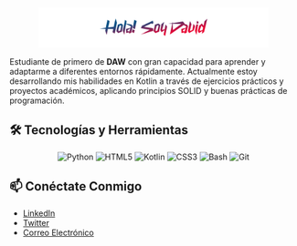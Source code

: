 <p align="center"><img width="80%" alt="Hola! Soy David" src="./assets/readme-header.png"/></p>

Estudiante de primero de **DAW** con gran capacidad para aprender y adaptarme a diferentes entornos rápidamente. Actualmente estoy desarrollando mis habilidades en Kotlin a través de ejercicios prácticos y proyectos académicos, aplicando principios SOLID y buenas prácticas de programación.

## 🛠️ Tecnologías y Herramientas

<p align="center">
    <img src="https://img.shields.io/badge/python-065387?logo=python&logoColor=white&style=for-the-badge" alt="Python" title="Python" />
    <img src="https://img.shields.io/badge/html5-2C4579?logo=html5&logoColor=white&style=for-the-badge" alt="HTML5" title="HTML5" />
    <img src="https://img.shields.io/badge/kotlin-51376B?logo=kotlin&logoColor=white&style=for-the-badge" alt="Kotlin" title="Kotlin" />
    <img src="https://img.shields.io/badge/css3-782A5D?logo=css3&logoColor=white&style=for-the-badge" alt="CSS3" title="CSS3" />
    <img src="https://img.shields.io/badge/bash-9E1C4F?logo=gnubash&logoColor=white&style=for-the-badge" alt="Bash" title="Bash" />
    <img src="https://img.shields.io/badge/git-C40E41?logo=git&logoColor=white&style=for-the-badge" alt="Git" title="Git" />
</p>

## 📫 Conéctate Conmigo
- [LinkedIn](404)
- [Twitter](404)
- [Correo Electrónico](404)
